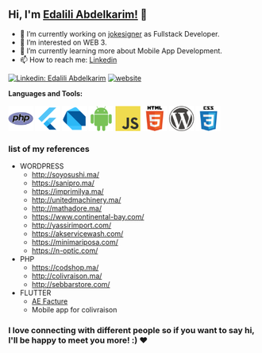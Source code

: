 <!---
edalili/edalili is a ✨ special ✨ repository because its `README.md` (this file) appears on your GitHub profile.
You can click the Preview link to take a look at your changes.
--->
## Hi, I'm [Edalili Abdelkarim!](https://edaliliabdelkarim.com) 👋


- 🔭 I’m currently working on <a href="http://jokesigner.com/">jokesigner</a> as Fullstack Developer.
- 👀 I’m interested on WEB 3.
- 🌱 I’m currently learning more about Mobile App Development.
- 📫 How to reach me: [Linkedin](https://www.linkedin.com/in/edalili-abdelkarim-325ba21a2/)

[![Linkedin: Edalili Abdelkarim](https://img.shields.io/badge/-imthepk-blue?style=flat-square&logo=Linkedin&logoColor=white&link=https://www.linkedin.com/in/edalili-abdelkarim-325ba21a2//)](https://www.linkedin.com/in/edalili-abdelkarim-325ba21a2/)
[![website](https://img.shields.io/badge/PortfolioWebsite-pawan.live-2648ff?style=flat-square&logo=google-chrome)](https://edaliliabdelkarim.com/)


**Languages and Tools:**</br></br>
<code><img height="50" src="https://raw.githubusercontent.com/github/explore/80688e429a7d4ef2fca1e82350fe8e3517d3494d/topics/php/php.png"></code>
<code><img height="50" src="https://raw.githubusercontent.com/github/explore/80688e429a7d4ef2fca1e82350fe8e3517d3494d/topics/flutter/flutter.png"></code>
<code><img height="50" src="https://raw.githubusercontent.com/github/explore/80688e429a7d4ef2fca1e82350fe8e3517d3494d/topics/dart/dart.png"></code>
<code><img height="50" src="https://raw.githubusercontent.com/github/explore/80688e429a7d4ef2fca1e82350fe8e3517d3494d/topics/android/android.png"></code>
<code><img height="50" src="https://raw.githubusercontent.com/github/explore/80688e429a7d4ef2fca1e82350fe8e3517d3494d/topics/javascript/javascript.png"></code>
<code><img height="50" src="https://raw.githubusercontent.com/github/explore/80688e429a7d4ef2fca1e82350fe8e3517d3494d/topics/html/html.png"></code>
<code><img height="50" src="https://raw.githubusercontent.com/github/explore/80688e429a7d4ef2fca1e82350fe8e3517d3494d/topics/wordpress/wordpress.png"></code>
<code><img height="50" src="https://raw.githubusercontent.com/github/explore/80688e429a7d4ef2fca1e82350fe8e3517d3494d/topics/css/css.png"></code>

<div align="left">

### list of my references </br>
  - WORDPRESS </br>
      - http://soyosushi.ma/ </br>
      - https://sanipro.ma/  </br>
      - https://imprimilya.ma/ </br>
      - http://unitedmachinery.ma/ </br>
      - http://mathadore.ma/ </br>
      - https://www.continental-bay.com/ </br>
      - http://yassirimport.com/ </br>
      - https://akservicewash.com/ </br>
      - https://minimariposa.com/  </br>
      - https://n-optic.com/ </br>
  - PHP </br>
      - https://codshop.ma/ </br>
      - http://colivraison.ma/ </br>
      - http://sebbarstore.com/ </br>
  - FLUTTER </br>
      - <a href="https://play.google.com/store/apps/details?id=ma.aefacture.aefacture" /> AE Facture </a>
      - Mobile app for colivraison
</div>


<div align="centre">

### I love connecting with different people so if you want to say hi, I'll be happy to meet you more! :) ❤
  
</div>

